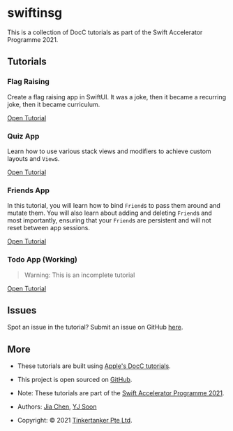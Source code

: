 # swiftinsg
This is a collection of DocC tutorials as part of the Swift Accelerator Programme 2021.

## Tutorials

### Flag Raising

Create a flag raising app in SwiftUI. It was a joke, then it became a recurring joke, then it became curriculum.

[Open Tutorial](../../tutorials/flag-raising)

### Quiz App
Learn how to use various stack views and modifiers to achieve custom layouts and `View`s.

[Open Tutorial](../../tutorials/quiz-app)


### Friends App
In this tutorial, you will learn how to bind `Friend`s to pass them around and mutate them. You will also learn about adding and deleting `Friend`s and most importantly, ensuring that your `Friend`s are persistent and will not reset between app sessions.

[Open Tutorial](../../tutorials/friends)

### Todo App (Working)
> Warning: This is an incomplete tutorial

[Open Tutorial](../../tutorials/todo)

## Issues
Spot an issue in the tutorial? Submit an issue on GitHub [here](https://github.com/tinkercademy/Swift-Tutorials/issues/).

## More
- These tutorials are built using [Apple's DocC tutorials](https://developer.apple.com/documentation/docc/tutorial-syntax).
- This project is open sourced on [GitHub](https://github.com/tinkercademy/Swift-Tutorials).

- Note: These tutorials are part of the [Swift Accelerator Programme 2021](https://swiftinsg.org).
- Authors: [Jia Chen](https://github.com/jiachenyee), [YJ Soon](https://github.com/yjsoon)
- Copyright: © 2021 [Tinkertanker Pte Ltd](https://tinkertanker.com).
